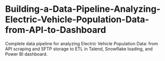 # Building-a-Data-Pipeline-Analyzing-Electric-Vehicle-Population-Data-from-API-to-Dashboard
Complete data pipeline for analyzing Electric Vehicle Population Data: from API scraping and SFTP storage to ETL in Talend, Snowflake loading, and Power BI dashboard.

